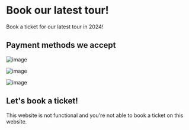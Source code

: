 # Book our latest tour!
Book a ticket for our latest tour in 2024!

## Payment methods we accept
![image](https://github.com/user-attachments/assets/d04d5d56-d673-4fa7-a640-82e03d09aacc)

![image](https://github.com/user-attachments/assets/415fba9a-e78c-481a-abf5-141612111a0b)

![image](https://github.com/user-attachments/assets/727c3f66-f081-43e2-ac14-bf7805769abd)




## Let's book a ticket!
This website is not functional and you're not able to book a ticket on this website.
